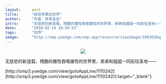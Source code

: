 ```yaml
---
layout:     post
title:      "疯狂奇美拉世界"
author:     "作者：岸本圣史"
intro:      "无慈悲的新连载，残酷的雌性吞噬雄性的世界里，弟弟和姐姐一同前往圣地——"
date:       "2018-02-14 16:56:53"
tags:       "世界"
image:      "http://smp.yoedge.com/smp-app/resource/viewImage/1003820appline.png"
---
```

<div style="text-align: center">
<p><img src="http://smp.yoedge.com/smp-app/resource/viewImage/1003820appline.png"/></p>
</div>
<p class="post-meta">
<span>无慈悲的新连载，残酷的雌性吞噬雄性的世界里，弟弟和姐姐一同前往圣地——</span>
</p>
[http://smp3.yoedge.com/view/gotoAppLine/1110242](http://smp3.yoedge.com/view/gotoAppLine/1110242){:target="_blank"}


